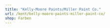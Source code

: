 ```yaml
---
title: "Kelly-Moore Paints/Miller Paint Co."
url: /kent/kelly-moore-paints-miller-paint-co/
shop: Farben
---
```

